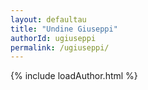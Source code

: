 ```yaml
---
layout: defaultau
title: "Undine Giuseppi"
authorId: ugiuseppi
permalink: /ugiuseppi/
---
```

{% include loadAuthor.html %}
<script>
    $(document).ready(function(){
        showAuthorBio('{{ page.authorId }}');
   });
</script>
